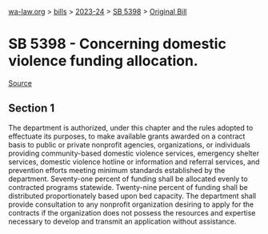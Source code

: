[wa-law.org](/) > [bills](/bills/) > [2023-24](/bills/2023-24) > [SB 5398](/bills/2023-24/sb/5398/) > [Original Bill](/bills/2023-24/sb/5398/1/)

# SB 5398 - Concerning domestic violence funding allocation.

[Source](http://lawfilesext.leg.wa.gov/biennium/2023-24/Pdf/Bills/Senate%20Bills/5398.pdf)

## Section 1
The department is authorized, under this chapter and the rules adopted to effectuate its purposes, to make available grants awarded on a contract basis to public or private nonprofit agencies, organizations, or individuals providing community-based domestic violence services, emergency shelter services, domestic violence hotline or information and referral services, and prevention efforts meeting minimum standards established by the department. Seventy-one percent of funding shall be allocated evenly to contracted programs statewide. Twenty-nine percent of funding shall be distributed proportionately based upon bed capacity. The department shall provide consultation to any nonprofit organization desiring to apply for the contracts if the organization does not possess the resources and expertise necessary to develop and transmit an application without assistance.
